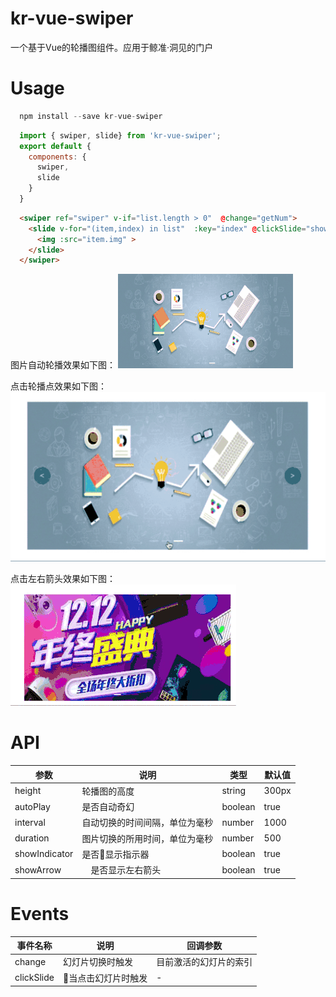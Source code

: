 # kr-vue-swiper
一个基于Vue的轮播图组件。应用于鲸准·洞见的门户

# Usage
```js
  npm install --save kr-vue-swiper
```
```js
  import { swiper, slide} from 'kr-vue-swiper';
  export default {
    components: {
      swiper,
      slide
    }
  }
```
```html
  <swiper ref="swiper" v-if="list.length > 0"  @change="getNum">
    <slide v-for="(item,index) in list"  :key="index" @clickSlide="show">
      <img :src="item.img" >
    </slide>
  </swiper>
```
图片自动轮播效果如下图：
![轮播](./img/轮播.gif)

点击轮播点效果如下图：
![点播](./img/点播.gif)

点击左右箭头效果如下图：
![箭头播](./img/箭头.gif)


# API 
参数 | 说明 | 类型 | 默认值
-|-|-|-
height | 轮播图的高度 | string | 300px
autoPlay | 是否自动奇幻 | boolean | true
interval | 自动切换的时间间隔，单位为毫秒 | number | 1000
duration | 图片切换的所用时间，单位为毫秒 | number | 500
showIndicator | 是否显示指示器 | boolean | true
showArrow |　是否显示左右箭头 | boolean | true

# Events

事件名称 | 说明 | 回调参数
-|-|-
change | 幻灯片切换时触发 | 目前激活的幻灯片的索引
clickSlide | 当点击幻灯片时触发 | -

